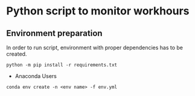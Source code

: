 # Python script to monitor workhours

## Environment preparation

In order to run script, environment with proper dependencies has to be created.

`python -m pip install -r requirements.txt`

- Anaconda Users

`conda env create -n <env name> -f env.yml`

